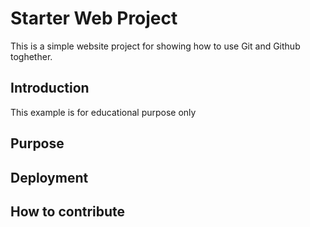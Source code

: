 # Starter Web Project

This is a simple website project for showing how to use Git and Github toghether.

## Introduction

This example is for educational purpose only

## Purpose

## Deployment

## How to contribute